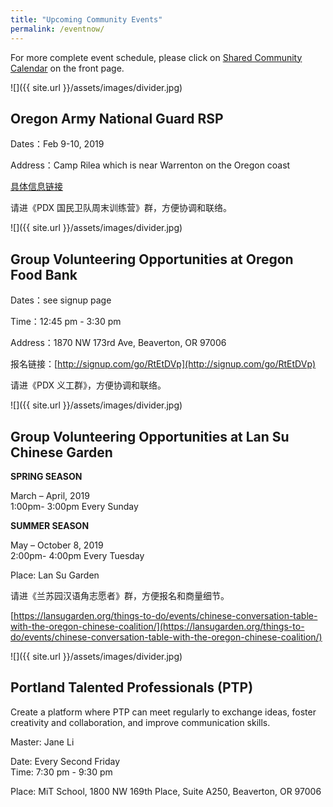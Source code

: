 ```yaml
---
title: "Upcoming Community Events"
permalink: /eventnow/
---
```


For more complete event schedule, please click on [Shared Community Calendar](http://pdxchinese.org/events/) on the front page.

![]({{ site.url }}/assets/images/divider.jpg)

## Oregon Army National Guard RSP

Dates：Feb 9-10, 2019

Address：Camp Rilea which is near Warrenton on the Oregon coast

[具体信息链接](/assets/pdf/litingkai_talk_rsp2019feb.pdf)

请进《PDX 国民卫队周末训练营》群，方便协调和联络。


![]({{ site.url }}/assets/images/divider.jpg)

## Group Volunteering Opportunities at Oregon Food Bank

Dates：see signup page

Time：12:45 pm - 3:30 pm

Address：1870 NW 173rd Ave, Beaverton, OR 97006

报名链接：[http://signup.com/go/RtEtDVp](http://signup.com/go/RtEtDVp)

请进《PDX 义工群》，方便协调和联络。

![]({{ site.url }}/assets/images/divider.jpg)

## Group Volunteering Opportunities at Lan Su Chinese Garden

**SPRING SEASON**

March – April, 2019  
1:00pm- 3:00pm Every Sunday  

**SUMMER SEASON**

May – October 8, 2019  
2:00pm- 4:00pm Every Tuesday  

Place: Lan Su Garden

请进《兰苏园汉语角志愿者》群，方便报名和商量细节。

[https://lansugarden.org/things-to-do/events/chinese-conversation-table-with-the-oregon-chinese-coalition/](https://lansugarden.org/things-to-do/events/chinese-conversation-table-with-the-oregon-chinese-coalition/)

![]({{ site.url }}/assets/images/divider.jpg)

## Portland Talented Professionals (PTP)

Create a platform where PTP can meet regularly to exchange ideas, foster creativity and collaboration, and improve communication skills.

Master: Jane Li

Date: Every Second Friday  
Time: 7:30 pm - 9:30 pm  

Place: MiT School, 1800 NW 169th Place, Suite A250, Beaverton, OR 97006
